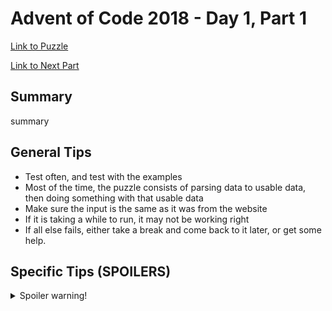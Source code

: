# Advent of Code 2018 - Day 1, Part 1

[Link to Puzzle](https://adventofcode.com/2018/day/1)

[Link to Next Part](https://github.com/CodingAP/unofficial-aoc-syllabus/blob/main/years/2018/day1/part2.md)

## Summary
summary

## General Tips
- Test often, and test with the examples
- Most of the time, the puzzle consists of parsing data to usable data, then doing something with that usable data
- Make sure the input is the same as it was from the website
- If it is taking a while to run, it may not be working right
- If all else fails, either take a break and come back to it later, or get some help.

## Specific Tips (SPOILERS)
<details> <summary>Spoiler warning!</summary>

specific tips

</details>